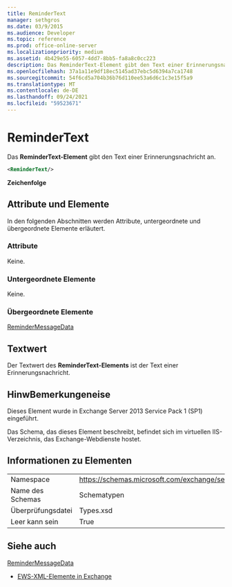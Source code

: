```yaml
---
title: ReminderText
manager: sethgros
ms.date: 03/9/2015
ms.audience: Developer
ms.topic: reference
ms.prod: office-online-server
ms.localizationpriority: medium
ms.assetid: 4b429e55-6057-4dd7-8bb5-fa8a8c0cc223
description: Das ReminderText-Element gibt den Text einer Erinnerungsnachricht an.
ms.openlocfilehash: 37a1a11e9df18ec5145ad37ebc5d6394a7ca1748
ms.sourcegitcommit: 54f6cd5a704b36b76d110ee53a6d6c1c3e15f5a9
ms.translationtype: MT
ms.contentlocale: de-DE
ms.lasthandoff: 09/24/2021
ms.locfileid: "59523671"
---
```

# <a name="remindertext"></a>ReminderText

Das **ReminderText-Element** gibt den Text einer Erinnerungsnachricht an. 
  
```XML
<ReminderText/>
```

 **Zeichenfolge**
## <a name="attributes-and-elements"></a>Attribute und Elemente

In den folgenden Abschnitten werden Attribute, untergeordnete und übergeordnete Elemente erläutert.
  
### <a name="attributes"></a>Attribute

Keine.
  
### <a name="child-elements"></a>Untergeordnete Elemente

Keine.
  
### <a name="parent-elements"></a>Übergeordnete Elemente

[ReminderMessageData](remindermessagedata.md)
  
## <a name="text-value"></a>Textwert

Der Textwert des **ReminderText-Elements** ist der Text einer Erinnerungsnachricht. 
  
## <a name="remarks"></a>HinwBemerkungeneise

Dieses Element wurde in Exchange Server 2013 Service Pack 1 (SP1) eingeführt.
  
Das Schema, das dieses Element beschreibt, befindet sich im virtuellen IIS-Verzeichnis, das Exchange-Webdienste hostet.
  
## <a name="element-information"></a>Informationen zu Elementen

|||
|:-----|:-----|
|Namespace  <br/> |https://schemas.microsoft.com/exchange/services/2006/types  <br/> |
|Name des Schemas  <br/> |Schematypen  <br/> |
|Überprüfungsdatei  <br/> |Types.xsd  <br/> |
|Leer kann sein  <br/> |True  <br/> |
   
## <a name="see-also"></a>Siehe auch



[ReminderMessageData](remindermessagedata.md)


- [EWS-XML-Elemente in Exchange](ews-xml-elements-in-exchange.md)

